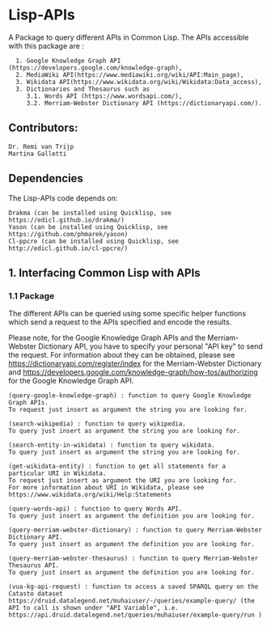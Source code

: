 # Lisp-APIs

A Package to query different APIs in Common Lisp. The APIs accessible with this package are : 

      1. Google Knowledge Graph API (https://developers.google.com/knowledge-graph), 
      2. MediaWiki API(https://www.mediawiki.org/wiki/API:Main_page), 
      3. Wikidata API(https://www.wikidata.org/wiki/Wikidata:Data_access),
      3. Dictionaries and Thesaurus such as 
         3.1. Words API (https://www.wordsapi.com/),
         3.2. Merriam-Webster Dictionary API (https://dictionaryapi.com/).

## Contributors:

    Dr. Remi van Trijp
    Martina Galletti
    
## Dependencies

The Lisp-APIs code depends on:

    Drakma (can be installed using Quicklisp, see https://edicl.github.io/drakma/)
    Yason (can be installed using Quicklisp, see https://github.com/phmarek/yason)
    Cl-ppcre (can be installed using Quicklisp, see http://edicl.github.io/cl-ppcre/)

## 1. Interfacing Common Lisp with APIs

### 1.1 Package

The different APIs can be queried using some specific helper functions which send a request to the APIs specified and encode the results. 

Please note, for the Google Knowledge Graph APIs and the Merriam-Webster Dictionary API, you have to specify your personal "API key" to send the request. For information about they can be obtained, please see https://dictionaryapi.com/register/index for the Merriam-Webster Dictionary and https://developers.google.com/knowledge-graph/how-tos/authorizing for the Google Knowledge Graph API. 

    (query-google-knowledge-graph) : function to query Google Knowledge Graph APIs. 
    To request just insert as argument the string you are looking for.
    
    (search-wikipedia) : function to query wikipedia. 
    To query just insert as argument the string you are looking for. 
    
    (search-entity-in-wikidata) : function to query wikidata. 
    To query just insert as argument the string you are looking for. 
    
    (get-wikidata-entity) : function to get all statements for a particular URI in Wikidata. 
    To request just insert as argument the URI you are looking for. 
    For more information about URI in Wikidata, please see https://www.wikidata.org/wiki/Help:Statements 
    
    (query-words-api) : function to query Words API. 
    To query just insert as argument the definition you are looking for. 
    
    (query-merriam-webster-dictionary) : function to query Merriam-Webster Dictionary API. 
    To query just insert as argument the definition you are looking for. 
    
    (query-merriam-webster-thesaurus) : function to query Merriam-Webster Thesaurus API. 
    To query just insert as argument the definition you are looking for. 
    
    (vua-kg-api-request) : function to access a saved SPARQL query on the Catasto dataset https://druid.datalegend.net/muhaiuser/-/queries/example-query/ (the API to call is shown under "API Variable", i.e.  https://api.druid.datalegend.net/queries/muhaiuser/example-query/run )


